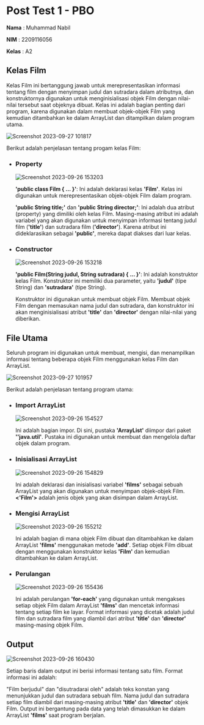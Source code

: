 # Post Test 1 - PBO

**Nama** :  Muhammad Nabil

**NIM** :  2209116056

**Kelas** :  A2

## Kelas Film
Kelas Film ini bertanggung jawab untuk merepresentasikan informasi tentang film dengan menyimpan judul dan sutradara dalam atributnya, dan konstruktornya digunakan untuk menginisialisasi objek Film dengan nilai-nilai tersebut saat objeknya dibuat. Kelas ini adalah bagian penting dari program, karena digunakan dalam membuat objek-objek Film yang kemudian ditambahkan ke dalam ArrayList dan ditampilkan dalam program utama.

![Screenshot 2023-09-27 101817](https://github.com/mhnbl/pbo-post-test1/assets/125839542/c009678c-ff33-44b6-8545-8d8bd2e0560d)

Berikut adalah penjelasan tentang progam kelas Film:

- ### Property
  ![Screenshot 2023-09-26 153203](https://github.com/mhnbl/pbo-post-teast1/assets/125839542/da2727bb-fba1-488f-9970-c3aede337764)

  **'public class Film { ... }'**: Ini adalah deklarasi kelas **'Film'**. Kelas ini digunakan untuk merepresentasikan objek-objek Film dalam program.

  **'public String title;'** dan **'public String director;'**: Ini adalah dua atribut (property) yang dimiliki oleh kelas Film. Masing-masing atribut ini adalah variabel yang akan digunakan untuk menyimpan informasi tentang judul film (**'title'**) dan sutradara film (**'director'**). Karena atribut ini dideklarasikan sebagai **'public'**, mereka dapat diakses dari luar kelas.

- ### Constructor
  
  ![Screenshot 2023-09-26 153218](https://github.com/mhnbl/pbo-post-teast1/assets/125839542/91dec59c-242a-48e7-b264-6ba7d44dfe98)

  **'public Film(String judul, String sutradara) { ... }'**: Ini adalah konstruktor kelas Film. Konstruktor ini memiliki dua parameter, yaitu **'judul'** (tipe String) dan **'sutradara'** (tipe String).

  Konstruktor ini digunakan untuk membuat objek Film. Membuat objek Film dengan memasukan nama judul dan sutradara, dan konstruktor ini akan menginisialisasi atribut **'title'** dan **'director'** dengan nilai-nilai yang diberikan.

## File Utama
Seluruh program ini digunakan untuk membuat, mengisi, dan menampilkan informasi tentang beberapa objek Film menggunakan kelas Film dan ArrayList.

![Screenshot 2023-09-27 101957](https://github.com/mhnbl/pbo-post-test1/assets/125839542/d62854f8-01bd-4f49-9d77-dbd24802ccd9)

Berikut adalah penjelasan tentang program utama:

- ### Import ArrayList
  
  ![Screenshot 2023-09-26 154527](https://github.com/mhnbl/pbo-post-teast1/assets/125839542/1186046e-5d1f-42a2-aeb9-c99249211794)

  Ini adalah bagian impor. Di sini, pustaka **'ArrayList'** diimpor dari paket **''java.util'**. Pustaka ini digunakan untuk membuat dan mengelola daftar objek dalam program.

- ### Inisialisasi ArrayList

  ![Screenshot 2023-09-26 154829](https://github.com/mhnbl/pbo-post-teast1/assets/125839542/88843fad-58cb-4175-a774-3d7369f7078c)

  Ini adalah deklarasi dan inisialisasi variabel **'films'** sebagai sebuah ArrayList yang akan digunakan untuk menyimpan objek-objek Film. **<'Film'>** adalah jenis objek yang akan disimpan dalam ArrayList.

- ### Mengisi ArrayList

  ![Screenshot 2023-09-26 155212](https://github.com/mhnbl/pbo-post-teast1/assets/125839542/75875746-6e3b-478e-b732-cdc0b8fbdec4)

  Ini adalah bagian di mana objek Film dibuat dan ditambahkan ke dalam ArrayList **'films'** menggunakan metode **'add'**. Setiap objek Film dibuat dengan menggunakan konstruktor kelas **'Film'** dan kemudian ditambahkan ke dalam ArrayList.

- ### Perulangan

  ![Screenshot 2023-09-26 155436](https://github.com/mhnbl/pbo-post-teast1/assets/125839542/7e4a072d-9bc8-434d-935b-9e21b28947ff)

  Ini adalah perulangan **'for-each'** yang digunakan untuk mengakses setiap objek Film dalam ArrayList **'films'** dan mencetak informasi tentang setiap film ke layar. Format informasi yang dicetak adalah judul film dan sutradara film yang diambil dari atribut **'title'** dan **'director'** masing-masing objek Film.

## Output

![Screenshot 2023-09-26 160430](https://github.com/mhnbl/pbo-post-teast1/assets/125839542/ac341e1a-3490-4730-b3ea-8ff69b2515f8)

Setiap baris dalam output ini berisi informasi tentang satu film. Format informasi ini adalah:

"Film berjudul" dan "disutradarai oleh" adalah teks konstan yang menunjukkan judul dan sutradara sebuah film. Nama judul dan sutradara setiap film diambil dari masing-masing atribut **'title'** dan **'director'** objek Film. Output ini bergantung pada data yang telah dimasukkan ke dalam ArrayList **'films'** saat program berjalan.
